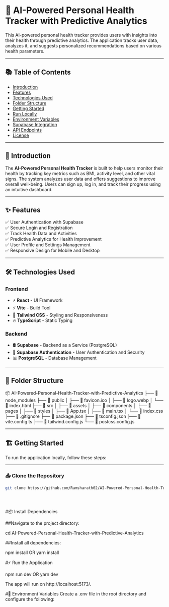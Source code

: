 # 🚀 AI-Powered Personal Health Tracker with Predictive Analytics

This AI-powered personal health tracker provides users with insights into their health through predictive analytics. The application tracks user data, analyzes it, and suggests personalized recommendations based on various health parameters.

---

## 📚 Table of Contents
- [Introduction](#introduction)
- [Features](#features)
- [Technologies Used](#technologies-used)
- [Folder Structure](#folder-structure)
- [Getting Started](#getting-started)
- [Run Locally](#run-locally)
- [Environment Variables](#environment-variables)
- [Supabase Integration](#supabase-integration)
- [API Endpoints](#api-endpoints)
- [License](#license)

---

## 🎯 Introduction
The **AI-Powered Personal Health Tracker** is built to help users monitor their health by tracking key metrics such as BMI, activity level, and other vital signs. The system analyzes user data and offers suggestions to improve overall well-being. Users can sign up, log in, and track their progress using an intuitive dashboard.

---

## ✨ Features
✅ User Authentication with Supabase  
✅ Secure Login and Registration  
✅ Track Health Data and Activities  
✅ Predictive Analytics for Health Improvement  
✅ User Profile and Settings Management  
✅ Responsive Design for Mobile and Desktop  

---

## 🛠️ Technologies Used
### Frontend
- ⚡️ **React** - UI Framework  
- ⚡️ **Vite** - Build Tool  
- 🎨 **Tailwind CSS** - Styling and Responsiveness  
- 🔥 **TypeScript** - Static Typing  

### Backend
- 🛢️ **Supabase** - Backend as a Service (PostgreSQL)  
- 🔐 **Supabase Authentication** - User Authentication and Security  
- 📊 **PostgreSQL** - Database Management  

---

## 📁 Folder Structure

📦 AI-Powered-Personal-Health-Tracker-with-Predictive-Analytics ├── 📁 node_modules ├── 📁 public │ ├── 📄 favicon.ico │ ├── 📄 logo.webp │ 
└── 📄 index.html ├── 📁 src │ ├── 📁 assets │ ├── 📁 components │ ├── 📁 pages │ ├── 📁 styles │ ├── 📄 App.tsx │ 
├── 📄 main.tsx │ └── 📄 index.css ├── 📄 .gitignore ├── 📄 package.json ├── 📄 tsconfig.json ├── 📄 vite.config.ts 
├── 📄 tailwind.config.js └── 📄 postcss.config.js


---

## 🏗️ Getting Started
To run the application locally, follow these steps:

---

### 📥 Clone the Repository
```bash
git clone https://github.com/Ramsharath02/AI-Powered-Personal-Health-Tracker-with-Predictive-Analytics.git


 

```
#📦 Install Dependencies

##Navigate to the project directory:

cd AI-Powered-Personal-Health-Tracker-with-Predictive-Analytics

##Install all dependencies:

npm install
   OR
yarn install

#⚡ Run the Application

npm run dev
 OR
yarn dev

The app will run on http://localhost:5173/.

#🔐 Environment Variables
Create a .env file in the root directory and configure the following:
